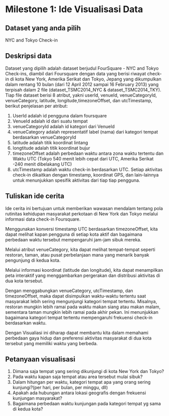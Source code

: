 # Milestone 1: Ide Visualisasi Data

## Dataset yang anda pilih

NYC and Tokyo Check-in

## Deskripsi data

Dataset yang dipilih adalah dataset berjudul FourSquare - NYC and Tokyo Check-ins, diambil dari Foursquare dengan data yang berisi riwayat check-in di kota New York, Amerika Serikat dan Tokyo, Jepang yang dikumpulkan dalam rentang 10 bulan (dari 12 April 2012 sampai 16 February 2013) yang terpisah dalam 2 file (dataset_TSMC2014_NYC & dataset_TSMC2014_TKY). Tiap file dataset berisi 8 atribut, yakni userId, venueId, venueCategoryId, venueCategory, latitude, longitude,timezoneOffset, dan utcTimestamp, berikut penjelasan per atribut:
1. UserId adalah id pengguna dalam foursquare
2. VenueId adalah id dari suatu tempat
3. venueCategoryId adalah id kategori dari VenueId
4. venueCategory adalah representatif label (nama) dari kategori tempat berdasarkan venueCategoryId
5. latitude adalah titik koordinat lintang
6. longtitude adalah titik koordinat bujur
7. timezoneOffset adalah perbedaan waktu antara zona waktu tertentu dan Waktu UTC (Tokyo 540 menit lebih cepat dari UTC, Amerika Serikat -240 menit dibelakang UTC)
8. utcTimestamp adalah waktu check-in berdasarkan UTC.
Setiap aktivitas check-in dikaitkan dengan timestamp, koordinat GPS, dan lain-lainnya untuk menunjukkan spesifik aktivitas dari tiap tiap pengguna.

## Tuliskan ide cerita

Ide cerita ini bertujuan untuk memberikan wawasan mendalam tentang pola rutinitas kehidupan masyarakat perkotaan di New York dan Tokyo melalui informasi data check-in Foursquare.

 Menggunakan konversi timestamp UTC berdasarkan timezoneOffset, kita dapat melihat kapan pengguna di setiap kota aktif dan bagaimana perbedaan waktu tersebut mempengaruhi jam-jam sibuk mereka.

Melalui atribut venueCategory, kita dapat melihat tempat-tempat seperti restoran, taman, atau pusat perbelanjaan mana yang menarik banyak pengunjung di kedua kota.

Melalui informasi koordinat (latitude dan longitude), kita dapat menampilkan peta interaktif yang menggambarkan pergerakan dan distribusi aktivitas di dua kota tersebut. 

Dengan menggabungkan venueCategory, utcTimestamp, dan timezoneOffset, maka dapat disimpulkan waktu-waktu tertentu saat masyarakat lebih sering mengunjungi kategori tempat tertentu. Misalnya, restoran mungkin lebih ramai pada waktu makan siang atau makan malam, sementara taman mungkin lebih ramai pada akhir pekan. Ini menunjukkan bagaimana kategori tempat tertentu mempengaruhi frekuensi check-in berdasarkan waktu.

Dengan Visualiasi ini diharap dapat membantu kita dalam memahami perbedaan gaya hidup dan preferensi aktivitas masyarakat di dua kota tersebut yang memiliki waktu  yang berbeda. 

## Petanyaan visualisasi

1. Dimana saja tempat yang sering dikunjungi di kota New York dan Tokyo?
2. Pada waktu kapan saja tempat atau area tersebut mulai sibuk?
3. Dalam hitungan per waktu, kategori tempat apa yang orang sering kunjungi?(per hari, per bulan, per minggu, dll)
4. Apakah ada hubungan antara lokasi geografis dengan frekuensi kunjungan masyarakat?
5. Bagaimana perbedaan waktu kunjungan pada kategori tempat yg sama di kedua kota?